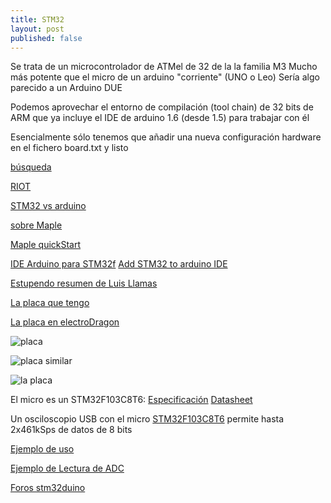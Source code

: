 ```yaml
---
title: STM32
layout: post
published: false
---
```


Se trata de un microcontrolador de ATMel de 32 de la la familia M3
Mucho más potente que el micro de un arduino "corriente" (UNO o Leo)
Sería algo parecido a un Arduino DUE

Podemos aprovechar el entorno de compilación (tool chain) de 32 bits de ARM que ya incluye el IDE de arduino 1.6 (desde 1.5) para trabajar con él

Esencialmente sólo tenemos que añadir una nueva configuración hardware en el fichero board.txt y listo

[búsqueda](https://www.google.es/webhp?sourceid=chrome-instant&ion=1&espv=2&ie=UTF-8#safe=off&q=arduino+1.6+stm32)

[RIOT](https://github.com/RIOT-OS/RIOT/wiki/Getting-started-with-STM32F%5B0%7C3%7C4%5Ddiscovery-boards)

[STM32 vs arduino](http://ravenium.ru/stm32-vs-arduino/)

[sobre Maple](http://www.emcu.it/ARDUINO-STM32/Arduino-and-STM32.html)

[Maple quickStart](http://leaflabs.com/docs/maple-quickstart.html)

[IDE Arduino para STM32f](http://www.rogerclark.net/stm32f103-and-maple-maple-mini-with-arduino-1-5-x-ide/)  [Add STM32 to arduino IDE](https://www.youtube.com/watch?v=-zwGnytGT8Mp)

[Estupendo resumen de Luis Llamas](http://www.luisllamas.es/2015/05/stm32f103-el-competidor-arm-de-arduino-de-bajo-coste/)

[La placa que tengo](http://www.aliexpress.com/snapshot/6572229623.html?orderId=66475541420875)

[La placa en electroDragon](http://www.electrodragon.com/product/stm32-mini-dev-board-stm32f103c8t6-arm/#prettyPhoto)

![placa](http://g02.a.alicdn.com/kf/UT8Xk29XbVcXXagOFbX7.jpg)

![placa similar](http://s2.electrodragon.com/wp-content/uploads/2014/07/STM32-Mini-Dev-Board-STM32F103C8T6-ARM-01.jpg)

![la placa](http://s3.electrodragon.com/wp-content/uploads/2014/07/STM32-Mini-Dev-Board-STM32F103C8T6-ARM-V4-02.jpg)

El micro es un STM32F103C8T6: [Especificación](http://www.st.com/web/catalog/mmc/FM141/SC1169/SS1031/LN1565/PF164476?sc=internet/mcu/product/164476.jsp) [Datasheet](http://www.st.com/st-web-ui/static/active/en/resource/technical/document/datasheet/CD00161566.pdf)

Un osciloscopio USB con el micro [STM32F103C8T6](http://tomeko.net/miniscope_v2c/index.php?lang=en) permite hasta 2x461kSps de datos de 8 bits

[Ejemplo de uso](https://www.openimpulse.com/blog/products-page/product-category/stm32f103c8t6-arm-development-board-cortex-m3/)

[Ejemplo de Lectura de ADC](https://www.mikroe.com/forum/viewtopic.php?f=185&t=49519)

[Foros stm32duino](http://www.stm32duino.com/viewforum.php?f=28&sid=4e65d05054ff8ccc66831e125dd5f0f2)